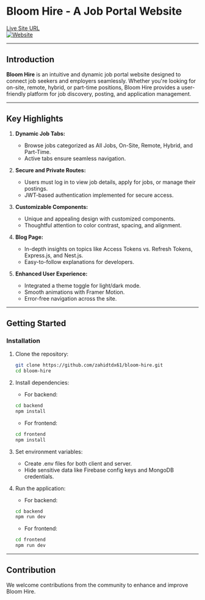 # Bloom Hire - A Job Portal Website

[Live Site URL](https://bloom-hire.vercel.app/)  
[![Website](https://img.shields.io/website?url=https%3A%2F%2Fbloom-hire.vercel.app%2F)](https://bloom-hire.vercel.app/)

---

## Introduction

**Bloom Hire** is an intuitive and dynamic job portal website designed to connect job seekers and employers seamlessly. Whether you're looking for on-site, remote, hybrid, or part-time positions, Bloom Hire provides a user-friendly platform for job discovery, posting, and application management.

---

## Key Highlights

1. **Dynamic Job Tabs:**

   - Browse jobs categorized as All Jobs, On-Site, Remote, Hybrid, and Part-Time.
   - Active tabs ensure seamless navigation.

2. **Secure and Private Routes:**

   - Users must log in to view job details, apply for jobs, or manage their postings.
   - JWT-based authentication implemented for secure access.

3. **Customizable Components:**

   - Unique and appealing design with customized components.
   - Thoughtful attention to color contrast, spacing, and alignment.

4. **Blog Page:**

   - In-depth insights on topics like Access Tokens vs. Refresh Tokens, Express.js, and Nest.js.
   - Easy-to-follow explanations for developers.

5. **Enhanced User Experience:**
   - Integrated a theme toggle for light/dark mode.
   - Smooth animations with Framer Motion.
   - Error-free navigation across the site.

---

## Getting Started

### Installation

1. Clone the repository:

   ```bash
   git clone https://github.com/zahidtdx61/bloom-hire.git
   cd bloom-hire
   ```

2. Install dependencies:

   - For backend:

   ```bash
   cd backend
   npm install

   ```

   - For frontend:

   ```bash
   cd frontend
   npm install

   ```

3. Set environment variables:

   - Create .env files for both client and server.
   - Hide sensitive data like Firebase config keys and MongoDB credentials.

4. Run the application:

   - For backend:

   ```bash
   cd backend
   npm run dev

   ```

   - For frontend:

   ```bash
   cd frontend
   npm run dev

   ```

---

## Contribution

We welcome contributions from the community to enhance and improve Bloom Hire.
